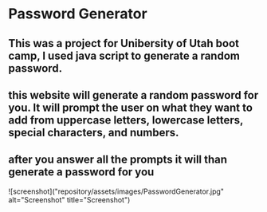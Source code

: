 # Password Generator 
## This was a project for Unibersity of Utah boot camp, I used java script to generate a random password.
## this website will generate a random password for you. It will prompt the user on what they want to add from uppercase letters, lowercase letters, special characters, and numbers.
## after you answer all the prompts it will than generate a password for you
![screenshot]("repository/assets/images/PasswordGenerator.jpg" alt="Screenshot" title="Screenshot")